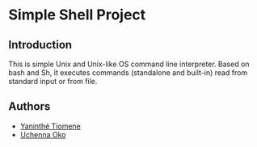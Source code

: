 # Simple Shell Project

## Introduction
This is simple Unix and Unix-like OS command line interpreter.
Based on bash and Sh, it executes commands (standalone and built-in) read from standard input or from file.


## Authors

 - [Yaninthé Tiomene](https://github.com/Yantiomene)
 - [Uchenna Oko](https://github.com/UcheCom)